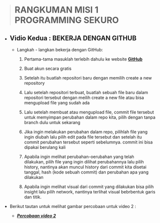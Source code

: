 > # RANGKUMAN MISI 1 PROGRAMMING SEKURO 


* ## Vidio Kedua : BEKERJA DENGAN GITHUB

    - Langkah - langkan bekerja dengan GitHub:

        1. Pertama-tama masuklah terlebih dahulu ke website **[GitHub](https://github.com/)**

        2. Buat akun secara gratis

        3. Setelah itu buatlah repositori baru dengan memilih create a new repository

        4. Lalu setelah repositori terbuat, buatlah sebuah file baru dalam repositori tersebut dengan meilih create a new file atau bisa mengupload file yang sudah ada

        5. Lalu setelah membuat atau mengupload file, commit file tersebut untuk memyimpan perubahan dalam repo kita, pilih dengan tanpa branch dulu untuk sekarang

        6. Jika ingin melakukan perubahan dalam repo, pilihlah file yang ingin diubah lalu pilih edit pada file tersebut dan setelah itu commit perubahan tersebut seperti sebelumnya. commit ini bisa dipakai berulang kali

        7. Apabila ingin melihat perubahan-oerubahan yang telah dilakukan, pilih file yang ingin dilihat perubahannya lalu pilih history, nantinya akan muncul history dari commit kita disetai tanggal, hash (kode sebuah commit) dan perubahan apa yang dilakukan

        8. Apabila ingin melihat visual dari commit yang dilakukan bisa pilih insight lalu pilih network, nantinya terlihat visual bebrbentuk garis dan titik.


- Berikut tautan untuk melihat gambar percobaan untuk video 2 :

    - ***[Percobaan video 2](https://drive.google.com/file/d/1Mby1E_VdZSuHD3E9XefKL7URU6iJwMO5/view?usp=sharing)***


